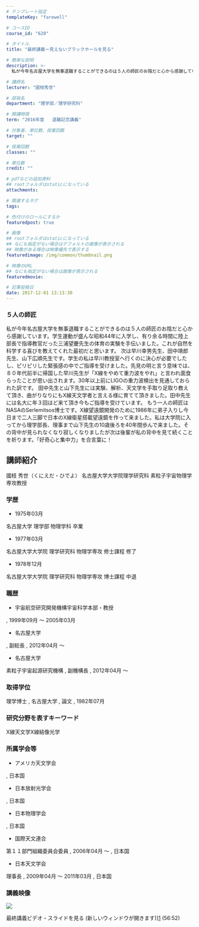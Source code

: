 ```yaml
---
# テンプレート指定
templateKey: "farewell"

# コースID
course_id: "620"

# タイトル
title: "最終講義ー見えないブラックホールを見る"

# 簡単な説明
description: >-
  私が今年名古屋大学を無事退職することができるのは５人の師匠のお陰だと心から感謝しています。学生運動が盛んな昭和44年に入学し、有り余る時間に陸上部長で指導教官だった三浦望慶先生の体育の実験を手伝い...

# 講師名
lecturer: "國枝秀世"

# 部局名
department: "理学部／理学研究科"

# 開講時限
term: "2016年度	退職記念講義"

# 対象者、単位数、授業回数
target: ""

# 授業回数
classes: ""

# 単位数
credit: ""

# pdfなどの追加資料
## rootフォルダはstaticになっている
attachments: 

# 関連するタグ
tags:

# 色付けのロールにするか
featuredpost: true

# 画像
## rootフォルダはstaticになっている
## なにも指定がない場合はデフォルトの画像が表示される
## 映像がある場合は映像優先で表示する
featuredimage: /img/common/thumbnail.png

# 映像のURL
## なにも指定がない場合は画像が表示される
featuredmovie: 

# 記事投稿日
date: 2017-12-01 13:13:30
---
```


### ５人の師匠

私が今年名古屋大学を無事退職することができるのは５人の師匠のお陰だと心から感謝しています。学生運動が盛んな昭和44年に入学し、有り余る時間に陸上部長で指導教官だった三浦望慶先生の体育の実験を手伝いました。これが自然を科学する喜びを教えてくれた最初だと思います。 次は早川幸男先生、田中靖郎先生、山下広順先生です。学生の私は早川教授室へ行くのに決心が必要でしたし、ピリピリした緊張感の中でご指導を受けました。先見の明と言う意味では、８０年代前半に帰国した早川先生が「X線をやめて重力波をやれ」と言われ面食らったことが思い出されます。30年以上前にLIGOの重力波検出を見通しておられた訳です。 田中先生と山下先生には実験、解析、天文学を手取り足取り教えて頂き、曲がりなりにもX線天文学者と言える様に育てて頂きました。田中先生には名大に年３回ほど来て頂き今もご指導を受けています。 もう一人の師匠はNASAのSerlemitsos博士です。X線望遠鏡開発のために1986年に弟子入りし今日まで二人三脚で日本のX線衛星搭載望遠鏡を作って来ました。私は大学院に入ってから理学部長、理事まで山下先生の10歳後ろを40年間歩んで来ました。その背中が見られなくなり寂しくなりましたが次は後輩が私の背中を見て続くことを祈ります。「好奇心と集中力」を合言葉に！

## 講師紹介

國枝 秀世（くにえだ・ひでよ） 名古屋大学大学院理学研究科 素粒子宇宙物理学専攻教授

### 学歴

* 1975年03月

名古屋大学 理学部 物理学科 卒業

* 1977年03月

名古屋大学大学院 理学研究科 物理学専攻 修士課程 修了

* 1978年12月

名古屋大学大学院 理学研究科 物理学専攻 博士課程 中退

### 職歴

* 宇宙航空研究開発機構宇宙科学本部・教授

, 1999年09月 ～ 2005年03月

* 名古屋大学

, 副総長 , 2012年04月 ～

* 名古屋大学

素粒子宇宙起源研究機構 , 副機構長 , 2012年04月 ～

### 取得学位

理学博士 , 名古屋大学 , 論文 , 1982年07月

### 研究分野を表すキーワード

X線天文学X線結像光学

### 所属学会等

* アメリカ天文学会

, 日本国

* 日本放射光学会

, 日本国

* 日本物理学会

, 日本国

* 国際天文連合

第１１部門組織委員会委員 , 2006年04月 ～ , 日本国

* 日本天文学会

理事長 , 2009年04月 ～ 2011年03月 , 日本国

### 講義映像

![](/files/620/3707.jpg) 

最終講義ビデオ・スライドを見る (新しいウィンドウが開きます)][1] (56:52)

[1]: https://nuvideo.media.nagoya-u.ac.jp/embed/abaa2e6b79e5731eb80c07b90f5b88d35f2be33f